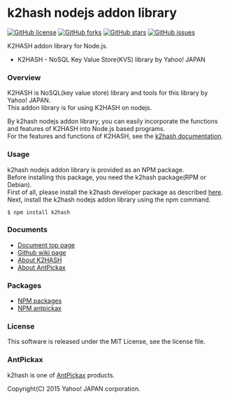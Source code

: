 k2hash nodejs addon library
===========================
[![GitHub license](https://img.shields.io/badge/license-MIT-blue.svg)](https://raw.githubusercontent.com/yahoojapan/k2hash_nodejs/master/LICENSE)
[![GitHub forks](https://img.shields.io/github/forks/yahoojapan/k2hash_nodejs.svg)](https://github.com/yahoojapan/k2hash_nodejs/network)
[![GitHub stars](https://img.shields.io/github/stars/yahoojapan/k2hash_nodejs.svg)](https://github.com/yahoojapan/k2hash_nodejs/stargazers)
[![GitHub issues](https://img.shields.io/github/issues/yahoojapan/k2hash_nodejs.svg)](https://github.com/yahoojapan/k2hash_nodejs/issues)

K2HASH addon library for Node.js.  
 - K2HASH - NoSQL Key Value Store(KVS) library by Yahoo! JAPAN

### Overview
K2HASH is NoSQL(key value store) library and tools for this library by Yahoo! JAPAN.  
This addon library is for using K2HASH on nodejs.  

By k2hash nodejs addon library, you can easily incorporate the functions and features of K2HASH into Node.js based programs.  
For the features and functions of K2HASH, see the [k2hash documentation](https://k2hash.antpick.ax/).

### Usage
k2hash nodejs addon library is provided as an NPM package.  
Before installing this package, you need the k2hash package(RPM or Debian).  
First of all, please install the k2hash developer package as described [here](https://k2hash.antpick.ax/usage.html).  
Next, install the k2hash nodejs addon library using the npm command.
```
$ npm install k2hash
```

### Documents
  - [Document top page](https://nodejs.k2hash.antpick.ax/)
  - [Github wiki page](https://github.com/yahoojapan/k2hash_nodejs/wiki)
  - [About K2HASH](https://k2hash.antpick.ax/)
  - [About AntPickax](https://antpick.ax/)

### Packages
  - [NPM packages](https://www.npmjs.com/package/k2hash)
  - [NPM antpickax](https://www.npmjs.com/org/antpickax)

### License
This software is released under the MIT License, see the license file.

### AntPickax
k2hash is one of [AntPickax](https://antpick.ax/) products.

Copyright(C) 2015 Yahoo! JAPAN corporation.
